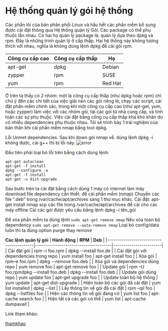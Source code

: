 
# Hệ thống quản lý gói hệ thống

Các phần lõi của bản phân phối Linux và hầu hết các phần mềm bổ sung được cài đặt thông qua Hệ thống quản lý Gói. 
 Các package có thể phụ thuộc lẫn nhau. Có hai họ quản lý package là: quản lý dựa theo dpkg và rpm. Đây là những trình quản lý
ở cấp thấp. Hai hệ thống này không tương thích với nhau, nghĩa là không dùng lệnh dpkg để cài gói rpm.

| **Công cụ cấp cao** | **Công cụ cấp thấp** | **Họ**      |
|-----------------|------------------|---------|
| apt-get         | dpkg             | Debian  |
| zypper          | rpm              | SUSE    |
| yum             | rpm              | Red Hat |



 Ở trên ta thấy có 2 nhóm: một là công cụ cấp thấp (như dpkg hoặc rpm) chỉ chú ý đến các chi tiết của việc 
giải nén các gói riêng lẻ, chạy các script, cài đặt phần mềm chính xác, trong khi một công cụ cấp cao (như apt-get, yum, hoặc
 zypper) làm việc với các nhóm gói, tải các gói từ nhà cung cấp, và tính toán các sự phụ thuộc. Việc cài đặt bằng công cụ cấp thấp
 khá khó khăn do có nhiều dependencies phụ thuộc nhau. Tôi sẽ trình bày 1 trải nghiệm của bản thân khi cài phần mềm nmap bằng tool dpkg.
 
 
Lỗi Unmet dependencies.
Sau khi down gói nmap về. dùng lệnh dpkg -i không được, cài g++ thì bị lỗi này.
![error](http://prntscr.com/ilodxy)


Đầu tiên phải loại bỏ lỗi trên bằng cách dùng lệnh:

```
apt-get autoclean
apt-get -f install
dpkg --configure -a
apt-get -f install
apt-get -u dist-upgrade
```

Sau bước trên ta cài đặt bằng cách dùng 1 máy có internet làm máy download file dependency cần thiết. để cài phần mềm (nmap) 
Chuyển các file “.deb” trong /var/cache/apt/archives sang 1 thư mục khác.
Cài đặt: apt-get install nmap
scp các file trong /var/cache/apt/archives để cài cho các máy offline
Cài các gói được yêu cầu bằng lệnh dpkg –i tên_gói


Để xóa phần mềm ta dùng lệnh `sudo apt-get remove nmap`
Nếu xóa toàn bộ dependency `sudo apt-get remove --auto-remove nmap`
Loại bỏ config/data luôn thì ta dùng option purge thay remove

**Các lệnh quản lý gói**
| **Hành động**                           | **RPM**                              | **Deb**                |
|-----------------------------------------|--------------------------------------|------------------------|
| Cài đặt gói                             | rpm –i foo.rpm                       | dpkg --install foo.de  |
| Cài đặt gói với dependencies trong repo | yum install foo                      | apt-get install foo    |
| Xóa gói                                 | rpm–e foo.rpm                        | dpkg --remove foo.deb  |
| Xóa gói và dependencies dùng repo       | yum remove foo                       | apt-get remove foo     |
| Update gói                              | rpm –U foo.rpmdpkg --install foo.deb | dpkg --install foo.deb |
| Update gói dùng repo                    | yum update foo                       | apt-get upgrade foo    |
| Update toàn bộ hệ thống                 | yum update                           | apt-get dist-upgrade   |
| Hiện toàn bộ các gói đã cài đặt         | yum list installed                   | dpkg --list            |
| Lấy thông tin về gói đã cài đặt         | rpm –qil foo                         | dpkg --listfiles foo   |
| Hiện các thông tin về gói đang có       | yum list foo                         | apt-cache search foo   |
| Hiện tất cả các gói có thể              | yum list                             | apt-cache dumpavail    |

Link tham khảo: 

[thamkhao](https://askubuntu.com/questions/408608/saving-a-apt-get-file-for-future-installations-how-do-i-do-it)
